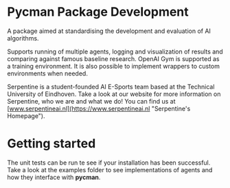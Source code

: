 # Pycman Package Development
A package aimed at standardising the development and evaluation of AI algorithms. 

Supports running of multiple agents,
logging and visualization of results and comparing against famous baseline research. OpenAI Gym is supported as a 
training environment. It is also possible to implement wrappers to custom environments when needed.

Serpentine is a student-founded AI E-Sports team based at the Technical University of Eindhoven. Take a look at our website for more information on Serpentine, who we are and what we do! You can find us at [www.serpentineai.nl](https://www.serpentineai.nl "Serpentine's Homepage").

# Getting started
The unit tests can be run te see if your installation has been successful. Take a look at the examples folder
to see implementations of agents and how they interface with __pycman__.

